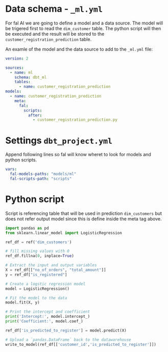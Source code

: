 # Data schema - `_ml.yml`

For fal AI we are going to define a model and a data source. The model will be trigered first to read the `dim_customer` table. The python script will then be executed and the result will be stored to the `customer_registration_prediction` table. 

An examle of the model and the data source to add to the `_ml.yml` file:

```yaml
version: 2

sources:
  - name: ml
    schema: dbt_ml
    tables:
      - name: customer_registration_prediction
models:
  - name: customer_registration_prediction
    meta:
      fal:
        scripts:
          after:
            - customer_registration_prediction.py
```

# Settings `dbt_project.yml`

Append following lines so fal will know wheret to look for models and python scripts.

```yaml
vars:
  fal-models-paths: "models/ml"
  fal-scripts-path: "scripts"
```
# Python script

Script is referencing table that will be used in prediction `dim_customers` but does not refer output model since this is define inside the meta tag above.

```python
import pandas as pd
from sklearn.linear_model import LogisticRegression

ref_df = ref('dim_customers')

# fill missing values with 0
ref_df.fillna(0, inplace=True)

# Extract the input and output variables
X = ref_df[["no_of_orders", "total_amount"]]
y = ref_df["is_registered"]

# Create a logstic regression model
model = LogisticRegression()

# Fit the model to the data
model.fit(X, y)

# Print the intercept and coefficient
print('Intercept:', model.intercept_)
print('Coefficient:', model.coef_)

ref_df['is_predicted_to_register'] = model.predict(X)

# Upload a `pandas.DataFrame` back to the datawarehouse
write_to_model(ref_df[['customer_id','is_predicted_to_register']])
```
